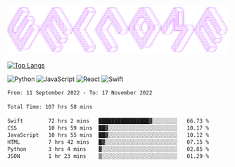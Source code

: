 
![ezcv logo](https://raw.githubusercontent.com/adammgerber/images/main/Welcome.png)

[![Top Langs](https://github-readme-stats.vercel.app/api/top-langs/?username=adammgerber&layout=compact)](https://github.com/anuraghazra/github-readme-stats)

![Python](https://img.shields.io/badge/python-3670A0?style=for-the-badge&logo=python&logoColor=ffdd54)
![JavaScript](https://img.shields.io/badge/javascript-%23323330.svg?style=for-the-badge&logo=javascript&logoColor=%23F7DF1E)
![React](https://img.shields.io/badge/react-%2320232a.svg?style=for-the-badge&logo=react&logoColor=%2361DAFB)
![Swift](https://img.shields.io/badge/swift-F54A2A?style=for-the-badge&logo=swift&logoColor=white)

<!--📊 &nbsp;**Time spent coding**-->

<!--START_SECTION:waka-->

```text
From: 11 September 2022 - To: 17 November 2022

Total Time: 107 hrs 58 mins

Swift        72 hrs 2 mins   ████████████████▓░░░░░░░░   66.73 %
CSS          10 hrs 59 mins  ██▓░░░░░░░░░░░░░░░░░░░░░░   10.17 %
JavaScript   10 hrs 55 mins  ██▓░░░░░░░░░░░░░░░░░░░░░░   10.12 %
HTML         7 hrs 42 mins   █▓░░░░░░░░░░░░░░░░░░░░░░░   07.15 %
Python       3 hrs 4 mins    ▓░░░░░░░░░░░░░░░░░░░░░░░░   02.85 %
JSON         1 hr 23 mins    ▒░░░░░░░░░░░░░░░░░░░░░░░░   01.29 %
```

<!--END_SECTION:waka-->


